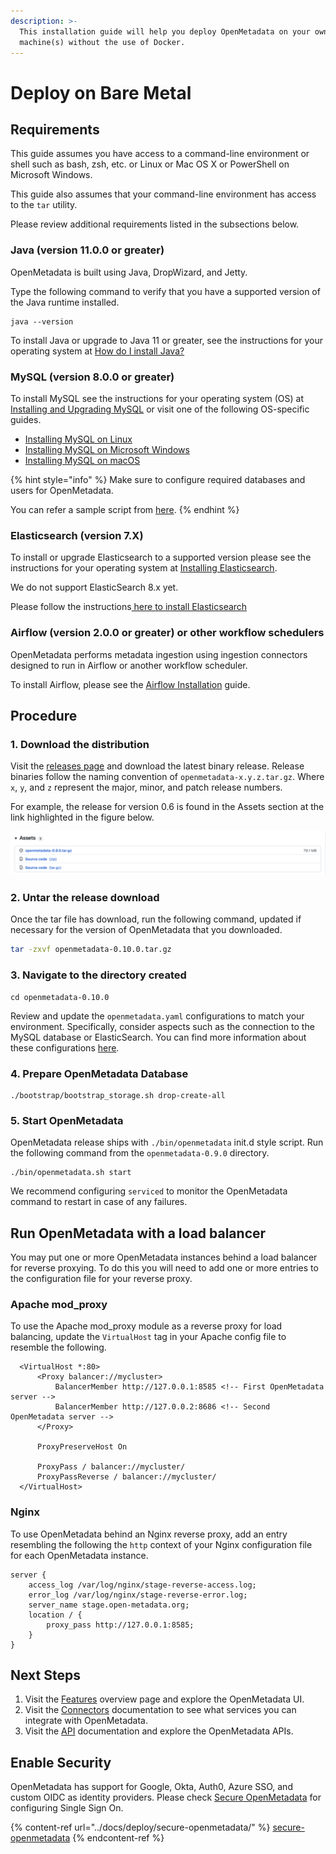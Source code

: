 ```yaml
---
description: >-
  This installation guide will help you deploy OpenMetadata on your own
  machine(s) without the use of Docker.
---
```


# Deploy on Bare Metal

## Requirements

This guide assumes you have access to a command-line environment or shell such as bash, zsh, etc. or Linux or Mac OS X or PowerShell on Microsoft Windows.

This guide also assumes that your command-line environment has access to the `tar` utility.

Please review additional requirements listed in the subsections below.

### Java (version 11.0.0 or greater)

OpenMetadata is built using Java, DropWizard, and Jetty.

Type the following command to verify that you have a supported version of the Java runtime installed.

```
java --version
```

To install Java or upgrade to Java 11 or greater, see the instructions for your operating system at [How do I install Java?](https://java.com/en/download/help/download\_options.html#mac)

### MySQL (version 8.0.0 or greater)

To install MySQL see the instructions for your operating system (OS) at [Installing and Upgrading MySQL](https://dev.mysql.com/doc/mysql-installation-excerpt/8.0/en/installing.html) or visit one of the following OS-specific guides.

* [Installing MySQL on Linux](https://dev.mysql.com/doc/mysql-installation-excerpt/8.0/en/linux-installation.html)
* [Installing MySQL on Microsoft Windows](https://dev.mysql.com/doc/mysql-installation-excerpt/8.0/en/windows-installation.html)
* [Installing MySQL on macOS](https://dev.mysql.com/doc/mysql-installation-excerpt/8.0/en/macos-installation.html)

{% hint style="info" %}
Make sure to configure required databases and users for OpenMetadata.

You can refer a sample script from [here](https://github.com/open-metadata/OpenMetadata/blob/main/docker/local-metadata/mysql-script.sql).
{% endhint %}

### Elasticsearch (version 7.X)

To install or upgrade Elasticsearch to a supported version please see the instructions for your operating system at [Installing Elasticsearch](https://www.elastic.co/guide/en/elasticsearch/reference/current/install-elasticsearch.html).

We do not support ElasticSearch 8.x yet.

Please follow the instructions[ here to install Elasticsearch](https://www.elastic.co/guide/en/elasticsearch/reference/7.17/setup.html)

### Airflow (version 2.0.0 or greater) or other workflow schedulers

OpenMetadata performs metadata ingestion using ingestion connectors designed to run in Airflow or another workflow scheduler.

To install Airflow, please see the [Airflow Installation](https://airflow.apache.org/docs/apache-airflow/stable/installation/index.html) guide.

## Procedure

### 1. Download the distribution

Visit the [releases page](https://github.com/open-metadata/OpenMetadata/releases) and download the latest binary release. Release binaries follow the naming convention of `openmetadata-x.y.z.tar.gz`. Where `x`, `y`, and `z` represent the major, minor, and patch release numbers.

For example, the release for version 0.6 is found in the Assets section at the link highlighted in the figure below.

<img src="../docs/.gitbook/assets/image (4) (2) (1).png" alt="" data-size="original">

### 2. Untar the release download

Once the tar file has download, run the following command, updated if necessary for the version of OpenMetadata that you downloaded.

```bash
tar -zxvf openmetadata-0.10.0.tar.gz
```

### 3. Navigate to the directory created

```
cd openmetadata-0.10.0
```

Review and update the `openmetadata.yaml` configurations to match your environment. Specifically, consider aspects such as the connection to the MySQL database or ElasticSearch. You can find more information about these configurations [here](reference/configuration.md).

### 4. Prepare OpenMetadata Database

```
./bootstrap/bootstrap_storage.sh drop-create-all
```

### 5. Start OpenMetadata

OpenMetadata release ships with `./bin/openmetadata` init.d style script. Run the following command from the `openmetadata-0.9.0` directory.

```
./bin/openmetadata.sh start
```

We recommend configuring `serviced` to monitor the OpenMetadata command to restart in case of any failures.

## Run OpenMetadata with a load balancer

You may put one or more OpenMetadata instances behind a load balancer for reverse proxying. To do this you will need to add one or more entries to the configuration file for your reverse proxy.

### Apache mod\_proxy

To use the Apache mod\_proxy module as a reverse proxy for load balancing, update the `VirtualHost` tag in your Apache config file to resemble the following.

```
  <VirtualHost *:80>
      <Proxy balancer://mycluster>
          BalancerMember http://127.0.0.1:8585 <!-- First OpenMetadata server -->
          BalancerMember http://127.0.0.2:8686 <!-- Second OpenMetadata server -->
      </Proxy>

      ProxyPreserveHost On

      ProxyPass / balancer://mycluster/
      ProxyPassReverse / balancer://mycluster/
  </VirtualHost>
```

### Nginx

To use OpenMetadata behind an Nginx reverse proxy, add an entry resembling the following the `http` context of your Nginx configuration file for each OpenMetadata instance.

```
server {
    access_log /var/log/nginx/stage-reverse-access.log;
    error_log /var/log/nginx/stage-reverse-error.log;         
    server_name stage.open-metadata.org;
    location / {
        proxy_pass http://127.0.0.1:8585;
    }
}
```

## Next Steps

1. Visit the [Features](../docs/overview/features.md) overview page and explore the OpenMetadata UI.
2. Visit the [Connectors](../docs/integrations/connectors/) documentation to see what services you can integrate with OpenMetadata.
3. Visit the [API](../docs/openmetadata-apis/apis/overview.md) documentation and explore the OpenMetadata APIs.

## Enable Security

OpenMetadata has support for Google, Okta, Auth0, Azure SSO, and custom OIDC as identity providers. Please check [Secure OpenMetadata](../docs/deploy/secure-openmetadata/) for configuring Single Sign On.

{% content-ref url="../docs/deploy/secure-openmetadata/" %}
[secure-openmetadata](../docs/deploy/secure-openmetadata/)
{% endcontent-ref %}
